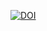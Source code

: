 

[![DOI](https://zenodo.org/badge/DOI/10.5281/zenodo.15597318.svg)](https://doi.org/10.5281/zenodo.15597318)
